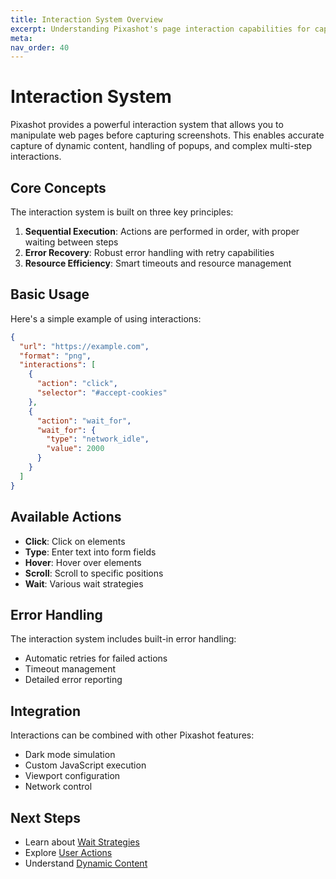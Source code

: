 ```yaml
---
title: Interaction System Overview
excerpt: Understanding Pixashot's page interaction capabilities for capturing dynamic web content.
meta:
nav_order: 40
---
```


# Interaction System

Pixashot provides a powerful interaction system that allows you to manipulate web pages before capturing screenshots. This enables accurate capture of dynamic content, handling of popups, and complex multi-step interactions.

## Core Concepts

The interaction system is built on three key principles:

1. **Sequential Execution**: Actions are performed in order, with proper waiting between steps
2. **Error Recovery**: Robust error handling with retry capabilities
3. **Resource Efficiency**: Smart timeouts and resource management

## Basic Usage

Here's a simple example of using interactions:

```json
{
  "url": "https://example.com",
  "format": "png",
  "interactions": [
    {
      "action": "click",
      "selector": "#accept-cookies"
    },
    {
      "action": "wait_for",
      "wait_for": {
        "type": "network_idle",
        "value": 2000
      }
    }
  ]
}
```

## Available Actions

- **Click**: Click on elements
- **Type**: Enter text into form fields
- **Hover**: Hover over elements
- **Scroll**: Scroll to specific positions
- **Wait**: Various wait strategies

## Error Handling

The interaction system includes built-in error handling:
- Automatic retries for failed actions
- Timeout management
- Detailed error reporting

## Integration

Interactions can be combined with other Pixashot features:
- Dark mode simulation
- Custom JavaScript execution
- Viewport configuration
- Network control

## Next Steps

- Learn about [Wait Strategies](wait-strategies.md)
- Explore [User Actions](user-actions.md)
- Understand [Dynamic Content](dynamic-content.md)